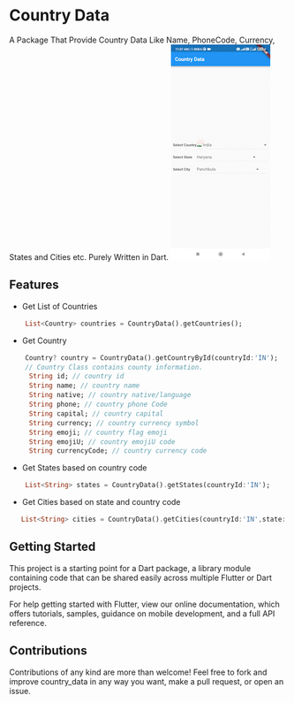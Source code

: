 # Country Data
A Package That Provide Country Data Like Name, PhoneCode, Currency, States and Cities etc.
Purely Written in Dart.
![example](https://github.com/CodeWithNav/country_data/blob/main/git_data/example.gif)
## Features
* Get List of Countries
```dart
    List<Country> countries = CountryData().getCountries();
```
* Get Country
```dart
    Country? country = CountryData().getCountryById(countryId:'IN');
    // Country Class contains county information.
     String id; // country id
     String name; // country name
     String native; // country native/language
     String phone; // country phone Code
     String capital; // country capital
     String currency; // country currency symbol
     String emoji; // country flag emoji
     String emojiU; // country emojiU code
     String currencyCode; // country currency code 
```
* Get States based on country code
```dart
    List<String> states = CountryData().getStates(countryId:'IN');
```
* Get Cities based on state and country code
 ```dart
    List<String> cities = CountryData().getCities(countryId:'IN',state:'Punjab');
 ```
## Getting Started
This project is a starting point for a Dart package, a library module containing code that can be shared easily across multiple Flutter or Dart projects.

For help getting started with Flutter, view our online documentation, which offers tutorials, samples, guidance on mobile development, and a full API reference.
## Contributions
Contributions of any kind are more than welcome! Feel free to fork and improve country_data in any way you want, make a pull request, or open an issue.
